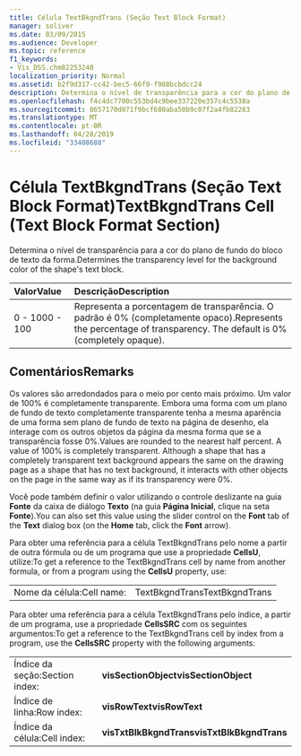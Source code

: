 ```yaml
---
title: Célula TextBkgndTrans (Seção Text Block Format)
manager: soliver
ms.date: 03/09/2015
ms.audience: Developer
ms.topic: reference
f1_keywords:
- Vis_DSS.chm82253240
localization_priority: Normal
ms.assetid: b2f9d317-cc42-bec5-66f9-f988bcbdcc24
description: Determina o nível de transparência para a cor do plano de fundo do bloco de texto da forma.
ms.openlocfilehash: f4c4dc7700c553bd4c9bee337220e357c4c5538a
ms.sourcegitcommit: 8657170d071f9bcf680aba50b9c07f2a4fb82283
ms.translationtype: MT
ms.contentlocale: pt-BR
ms.lasthandoff: 04/28/2019
ms.locfileid: "33408688"
---
```

# <a name="textbkgndtrans-cell-text-block-format-section"></a><span data-ttu-id="36d31-103">Célula TextBkgndTrans (Seção Text Block Format)</span><span class="sxs-lookup"><span data-stu-id="36d31-103">TextBkgndTrans Cell (Text Block Format Section)</span></span>

<span data-ttu-id="36d31-104">Determina o nível de transparência para a cor do plano de fundo do bloco de texto da forma.</span><span class="sxs-lookup"><span data-stu-id="36d31-104">Determines the transparency level for the background color of the shape's text block.</span></span>
  
|<span data-ttu-id="36d31-105">**Valor**</span><span class="sxs-lookup"><span data-stu-id="36d31-105">**Value**</span></span>|<span data-ttu-id="36d31-106">**Descrição**</span><span class="sxs-lookup"><span data-stu-id="36d31-106">**Description**</span></span>|
|:-----|:-----|
|<span data-ttu-id="36d31-107">0 - 100</span><span class="sxs-lookup"><span data-stu-id="36d31-107">0 - 100</span></span>  <br/> |<span data-ttu-id="36d31-p101">Representa a porcentagem de transparência. O padrão é 0% (completamente opaco).</span><span class="sxs-lookup"><span data-stu-id="36d31-p101">Represents the percentage of transparency. The default is 0% (completely opaque).</span></span>  <br/> |
   
## <a name="remarks"></a><span data-ttu-id="36d31-110">Comentários</span><span class="sxs-lookup"><span data-stu-id="36d31-110">Remarks</span></span>

<span data-ttu-id="36d31-p102">Os valores são arredondados para o meio por cento mais próximo. Um valor de 100% é completamente transparente. Embora uma forma com um plano de fundo de texto completamente transparente tenha a mesma aparência de uma forma sem plano de fundo de texto na página de desenho, ela interage com os outros objetos da página da mesma forma que se a transparência fosse 0%.</span><span class="sxs-lookup"><span data-stu-id="36d31-p102">Values are rounded to the nearest half percent. A value of 100% is completely transparent. Although a shape that has a completely transparent text background appears the same on the drawing page as a shape that has no text background, it interacts with other objects on the page in the same way as if its transparency were 0%.</span></span>
  
<span data-ttu-id="36d31-114">Você pode também definir o valor utilizando o controle deslizante na guia **Fonte** da caixa de diálogo **Texto** (na guia **Página Inicial**, clique na seta **Fonte**).</span><span class="sxs-lookup"><span data-stu-id="36d31-114">You can also set this value using the slider control on the **Font** tab of the **Text** dialog box (on the **Home** tab, click the **Font** arrow).</span></span> 
  
<span data-ttu-id="36d31-115">Para obter uma referência para a célula TextBkgndTrans pelo nome a partir de outra fórmula ou de um programa que use a propriedade **CellsU**, utilize:</span><span class="sxs-lookup"><span data-stu-id="36d31-115">To get a reference to the TextBkgndTrans cell by name from another formula, or from a program using the **CellsU** property, use:</span></span> 
  
|||
|:-----|:-----|
|<span data-ttu-id="36d31-116">Nome da célula:</span><span class="sxs-lookup"><span data-stu-id="36d31-116">Cell name:</span></span>  <br/> |<span data-ttu-id="36d31-117">TextBkgndTrans</span><span class="sxs-lookup"><span data-stu-id="36d31-117">TextBkgndTrans</span></span>  <br/> |
   
<span data-ttu-id="36d31-118">Para obter uma referência para a célula TextBkgndTrans pelo índice, a partir de um programa, use a propriedade **CellsSRC** com os seguintes argumentos:</span><span class="sxs-lookup"><span data-stu-id="36d31-118">To get a reference to the TextBkgndTrans cell by index from a program, use the **CellsSRC** property with the following arguments:</span></span> 
  
|||
|:-----|:-----|
|<span data-ttu-id="36d31-119">Índice da seção:</span><span class="sxs-lookup"><span data-stu-id="36d31-119">Section index:</span></span>  <br/> |<span data-ttu-id="36d31-120">**visSectionObject**</span><span class="sxs-lookup"><span data-stu-id="36d31-120">**visSectionObject**</span></span> <br/> |
|<span data-ttu-id="36d31-121">Índice de linha:</span><span class="sxs-lookup"><span data-stu-id="36d31-121">Row index:</span></span>  <br/> |<span data-ttu-id="36d31-122">**visRowText**</span><span class="sxs-lookup"><span data-stu-id="36d31-122">**visRowText**</span></span> <br/> |
|<span data-ttu-id="36d31-123">Índice da célula:</span><span class="sxs-lookup"><span data-stu-id="36d31-123">Cell index:</span></span>  <br/> |<span data-ttu-id="36d31-124">**visTxtBlkBkgndTrans**</span><span class="sxs-lookup"><span data-stu-id="36d31-124">**visTxtBlkBkgndTrans**</span></span> <br/> |
   

